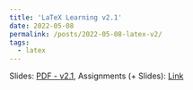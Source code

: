 ```yaml
---
title: 'LaTeX Learning v2.1'
date: 2022-05-08
permalink: /posts/2022-05-08-latex-v2/
tags:
  - latex
---
```


Slides: 
[PDF - v2.1](https://github.com/soroushomidvar/latex-learning-public/blob/master/main.pdf),
Assignments (+ Slides):
[Link](https://github.com/soroushomidvar/latex-learning-public)

